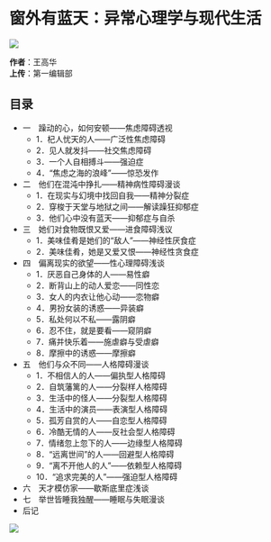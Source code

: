 # 窗外有蓝天：异常心理学与现代生活

![](https://p.ananas.chaoxing.com/star3/200_200c/f4fb9eb38acb721289e78a98a943c661.jpeg?rw=728&rh=434)

**作者**：王高华  
**上传**：第一编辑部  

## 目录
- 一　躁动的心，如何安顿——焦虑障碍透视
  - 1．杞人忧天的人——广泛性焦虑障碍
  - 2．见人就发抖——社交焦虑障碍
  - 3．一个人自相搏斗——强迫症
  - 4．“焦虑之海的浪峰”——惊恐发作
- 二　他们在混沌中挣扎——精神病性障碍漫谈
  - 1．在现实与幻境中找回自我——精神分裂症
  - 2．穿梭于天堂与地狱之间——解读躁狂抑郁症
  - 3．他们心中没有蓝天——抑郁症与自杀
- 三　她们对食物既恨又爱——进食障碍浅议
  - 1．美味佳肴是她们的“敌人”——神经性厌食症
  - 2．美味佳肴，她是又爱又恨——神经性贪食症
- 四　偏离现实的欲望——性心理障碍浅谈
  - 1．厌恶自己身体的人——易性癖
  - 2．断背山上的动人爱恋——同性恋
  - 3．女人的内衣让他心动——恋物癖
  - 4．男扮女装的诱惑——异装癖
  - 5．私处何以不私——露阴癖
  - 6．忍不住，就是要看——窥阴癖
  - 7．痛并快乐着——施虐癖与受虐癖
  - 8．摩擦中的诱惑——摩擦癖
- 五　他们与众不同——人格障碍漫谈
  - 1．不相信人的人——偏执型人格障碍
  - 2．自筑藩篱的人——分裂样人格障碍
  - 3．生活中的怪人——分裂型人格障碍
  - 4．生活中的演员——表演型人格障碍
  - 5．孤芳自赏的人——自恋型人格障碍
  - 6．冷酷无情的人——反社会型人格障碍
  - 7．情绪忽上忽下的人——边缘型人格障碍
  - 8．“远离世间”的人——回避型人格障碍
  - 9．“离不开他人的人”——依赖型人格障碍
  - 10．“追求完美的人”——强迫型人格障碍
- 六　天才模仿家——歇斯底里症浅谈
- 七　举世皆睡我独醒——睡眠与失眠漫谈
- 后记

![](/res/images/special/tishi_logo.png)